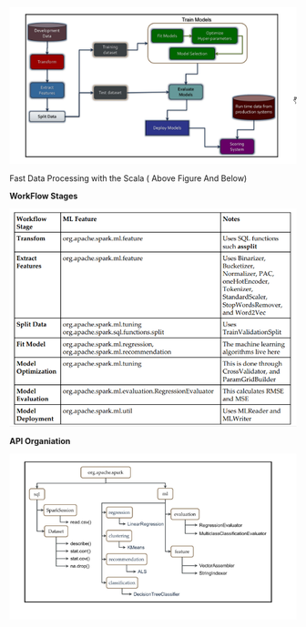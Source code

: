 ![](/assets/pipeline.png)

Fast Data Processing with the Scala \( Above Figure And Below\)

**WorkFlow Stages**

![](/assets/ws.png)

**API Organiation**



![](/assets/ap1.png)


